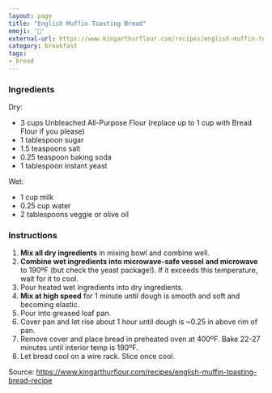 ```yaml
---
layout: page
title: "English Muffin Toasting Bread"
emoji: '🍞'
external-url: https://www.kingarthurflour.com/recipes/english-muffin-toasting-bread-recipe
category: breakfast
tags:
- bread
---
```


### Ingredients

Dry:

- 3 cups Unbleached All-Purpose Flour (replace up to 1 cup with Bread Flour if you please)
- 1 tablespoon sugar
- 1.5 teaspoons salt
- 0.25 teaspoon baking soda
- 1 tablespoon instant yeast

Wet:

- 1 cup milk
- 0.25 cup water
- 2 tablespoons veggie or olive oil

### Instructions

1. **Mix all dry ingredients** in mixing bowl and combine well.
2. **Combine wet ingredients into microwave-safe vessel and microwave** to 190ºF (but check the yeast package!). If it exceeds this temperature, wait for it to cool.
3. Pour heated wet ingredients into dry ingredients.
4. **Mix at high speed** for 1 minute until dough is smooth and soft and becoming elastic.
5. Pour into greased loaf pan.
6. Cover pan and let rise about 1 hour until dough is ~0.25 in above rim of pan.
7. Remove cover and place bread in preheated oven at 400ºF. Bake 22-27 minutes until interior temp is 190ºF.
8. Let bread cool on a wire rack. Slice once cool.

Source: https://www.kingarthurflour.com/recipes/english-muffin-toasting-bread-recipe
